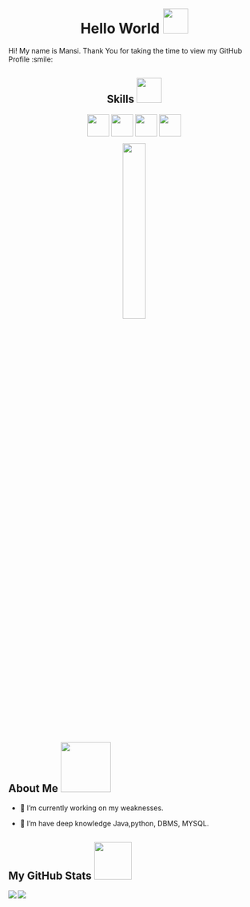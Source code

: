 <div align="center">



</div>

<h1 align='center'> Hello World <img src = "https://raw.githubusercontent.com/MartinHeinz/MartinHeinz/master/wave.gif" width = 50px> </h1>

<p align='center'>

</p>

<div size='20px'> Hi! My name is Mansi. Thank You for taking the time to view my GitHub Profile :smile: 


<p align = 'center'>


</p>

</div>

<h2 align='center'> Skills <img src = "https://media2.giphy.com/media/QssGEmpkyEOhBCb7e1/giphy.gif?cid=ecf05e47a0n3gi1bfqntqmob8g9aid1oyj2wr3ds3mg700bl&rid=giphy.gif" width = 50px> </h2>

<p align = 'center'>

<img width ='44px' align='center' src ='https://raw.githubusercontent.com/rahulbanerjee26/githubAboutMeGenerator/main/icons/c.svg'>

<img width ='44px' align='center' src ='https://raw.githubusercontent.com/rahulbanerjee26/githubAboutMeGenerator/main/icons/java.svg'>

<img width ='44px' align='center' src ='https://raw.githubusercontent.com/rahulbanerjee26/githubAboutMeGenerator/main/icons/cpp.svg'>

<img width ='44px' align='center' src ='https://raw.githubusercontent.com/rahulbanerjee26/githubAboutMeGenerator/main/icons/python.svg'>

<br>

</p>

<div align='center'>

<img width ='30%' height = '30%'  src='https://cdn.pixabay.com/photo/2018/09/24/08/31/pixel-cells-3699334_1280.png'/>

</div>

<h2> About Me <img src = "https://media0.giphy.com/media/KDDpcKigbfFpnejZs6/giphy.gif?cid=ecf05e47oy6f4zjs8g1qoiystc56cu7r9tb8a1fe76e05oty&rid=giphy.gif" width = 100px></h2>

- 🔭 I’m currently working on my weaknesses.

- 🌱 I’m have deep knowledge Java,python, DBMS, MYSQL. 

<h2> My GitHub Stats <img src='https://media1.giphy.com/media/du3J3cXyzhj75IOgvA/giphy.gif?cid=ecf05e47x2g034i9pzwtzzsd3xgg2w9nr94t4tflbbgo3008&rid=giphy.gif' width='75px'> </h2>

<a href="https://github.com/anuraghazra/github-readme-stats">

<img align="left" src="https://github-readme-stats.vercel.app/api?username=Mansi-commit-coder&count_private=true&show_icons=true&theme=default" />

</a>



<img align="center" src="https://github-readme-stats.vercel.app/api/top-langs/?username=Mansi-commit-coder&theme=default" />

</a>

<!-- BLOG-POST-LIST:START -->

<!-- BLOG-POST-LIST:END -->





















